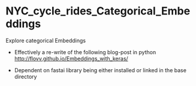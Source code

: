 # NYC_cycle_rides_Categorical_Embeddings
Explore categorical Embeddings

* Effectively a re-write of the following blog-post in python http://flovv.github.io/Embeddings_with_keras/

* Dependent on fastai library being either installed or linked in the base directory
